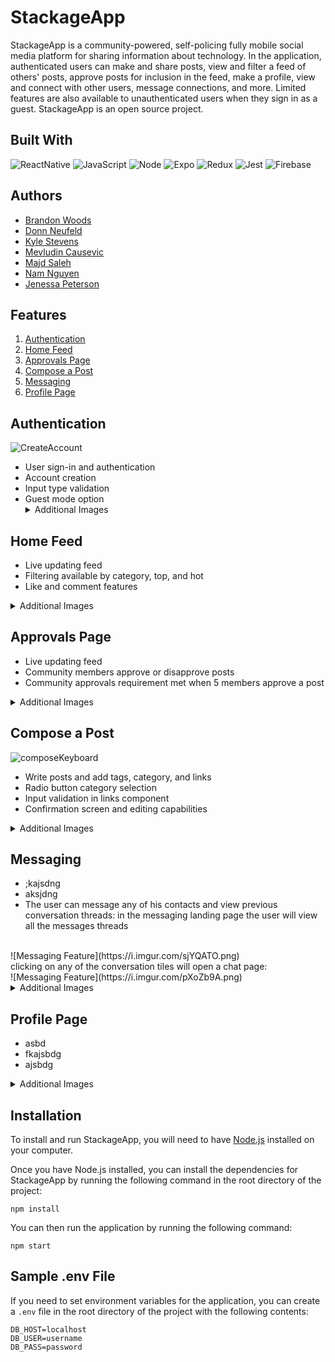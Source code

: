 # StackageApp

StackageApp is a community-powered, self-policing fully mobile social media platform for sharing information about technology. In the application, authenticated users can make and share posts, view and filter a feed of others' posts, approve posts for inclusion in the feed, make a profile, view and connect with other users, message connections, and more. Limited features are also available to unauthenticated users when they sign in as a guest. StackageApp is an open source project.

## Built With

![ReactNative](https://img.shields.io/badge/React_Native-20232A?style=for-the-badge&logo=react&logoColor=61DAFB)
![JavaScript](https://img.shields.io/badge/JavaScript-323330?style=for-the-badge&logo=javascript&logoColor=F7DF1E)
![Node](https://img.shields.io/badge/Node.js-339933?style=for-the-badge&logo=nodedotjs&logoColor=white)
![Expo](https://img.shields.io/badge/Expo-1B1F23?style=for-the-badge&logo=expo&logoColor=white)
![Redux](https://img.shields.io/badge/Redux-593D88?style=for-the-badge&logo=redux&logoColor=white)
![Jest](https://img.shields.io/badge/Jest-C21325?style=for-the-badge&logo=jest&logoColor=white)
![Firebase](https://img.shields.io/badge/firebase-ffca28?style=for-the-badge&logo=firebase&logoColor=black)

## Authors

- [Brandon Woods](https://github.com/brawoods)
- [Donn Neufeld](https://github.com/ForeDaddy)
- [Kyle Stevens](https://github.com/kylestevens32)
- [Mevludin Causevic](https://github.com/mevcaus)
- [Majd Saleh](https://github.com/MSCS22)
- [Nam Nguyen](https://github.com/nnguye47)
- [Jenessa Peterson](https://github.com/Jenessap)

## Features

1. [Authentication](#Authentication)
2. [Home Feed](#Home-Feed)
3. [Approvals Page](#Approvals-Page)
4. [Compose a Post](#Compose-a-Post)
5. [Messaging](#Messaging)
6. [Profile Page](#Profile-Page)

## Authentication

![CreateAccount](https://media.giphy.com/media/qQqfPJTec1tHSrbTPT/giphy.gif)

- User sign-in and authentication
- Account creation
- Input type validation
- Guest mode option
  <details>
    <summary>Additional Images</summary>
  ![TypeValidation](https://media.giphy.com/media/rBD7NjY0qm3TT4ikOS/giphy.gif)
  ![SignIn](https://media.giphy.com/media/LQADitaPz4npfpiQqs/giphy.gif)
  </details>

## Home Feed

- Live updating feed
- Filtering available by category, top, and hot
- Like and comment features

<details>
  <summary>Additional Images</summary>
	<ul>
	  <li>asdfs</li>
		<li>asdg</li>
	  <li>asdgasd</li>
		<li>asdg</li>
	</ul>
</details>

## Approvals Page

- Live updating feed
- Community members approve or disapprove posts
- Community approvals requirement met when 5 members approve a post

<details>
  <summary>Additional Images</summary>
	<ul>
	  <li>asdfs</li>
		<li>asdg</li>
	  <li>asdgasd</li>
		<li>asdg</li>
	</ul>
</details>

## Compose a Post

![composeKeyboard](https://media.giphy.com/media/9lxokFo3oiekkHhkll/giphy.gif)

- Write posts and add tags, category, and links
- Radio button category selection
- Input validation in links component
- Confirmation screen and editing capabilities

<details>
<summary>Additional Images</summary>

![mainCompose](https://media.giphy.com/media/tFqVVKdP94T6M1hJ3l/giphy.gif)
![tags](https://media.giphy.com/media/v3erTp2CSjUwVb5D38/giphy.gif)
![category](https://media.giphy.com/media/L0aQJMvVaKqXK7XhMW/giphy.gif)
![links](https://media.giphy.com/media/2mw1bAJFLZTOHr8mdB/giphy.gif)
![editAndPost](https://media.giphy.com/media/zmr9znlnJO8DvCbNq6/giphy.gif)
![confirmationPage](https://media.giphy.com/media/o5W71aaWFR15YcMaek/giphy.gif)

</details>

## Messaging

- ;kajsdng
- aksjdng
- The user can message any of his contacts and view previous conversation threads:
in the messaging landing page the user will view all the messages threads
<br>
![Messaging Feature](https://i.imgur.com/sjYQATO.png)
<br>
 clicking on any of the conversation tiles will open a chat page:
 <br>
![Messaging Feature](https://i.imgur.com/pXoZb9A.png)
<br>


  <details>
  <summary>Additional Images</summary>
	<ul>
	  <li>asdfs</li>
		<li>asdg</li>
	  <li>asdgasd</li>
		<li>asdg</li>
	</ul>
</details>

## Profile Page

- asbd
- fkajsbdg
- ajsbdg

<details>
  <summary>Additional Images</summary>
	<ul>
	  <li>asdfs</li>
		<li>asdg</li>
	  <li>asdgasd</li>
		<li>asdg</li>
	</ul>
</details>

## Installation

To install and run StackageApp, you will need to have [Node.js](https://nodejs.org/) installed on your computer.

Once you have Node.js installed, you can install the dependencies for StackageApp by running the following command in the root directory of the project:

```
npm install
```

You can then run the application by running the following command:

```
npm start
```

## Sample .env File

If you need to set environment variables for the application, you can create a `.env` file in the root directory of the project with the following contents:

```
DB_HOST=localhost
DB_USER=username
DB_PASS=password
```

